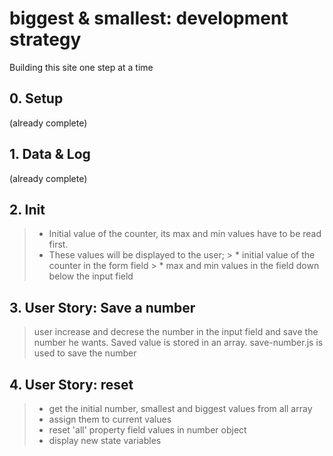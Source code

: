 # biggest & smallest: development strategy

Building this site one step at a time

## 0. Setup

(already complete)

## 1. Data & Log

(already complete)

## 2. Init
> * Initial value of the counter, its max and min values have to be read first.
> * These values will be displayed to the user;
    > * initial value of the counter in the form field
    > *  max and min values in the field down below the input field
## 3. User Story: Save a number

> user increase and decrese the number in the input field and save the number he wants. Saved value is stored in an array.
> save-number.js is used to save the number

## 4. User Story: reset

> * get the initial number, smallest and biggest values from all array
> * assign them to current values 
> * reset 'all' property field values in number object
> * display new state variables

